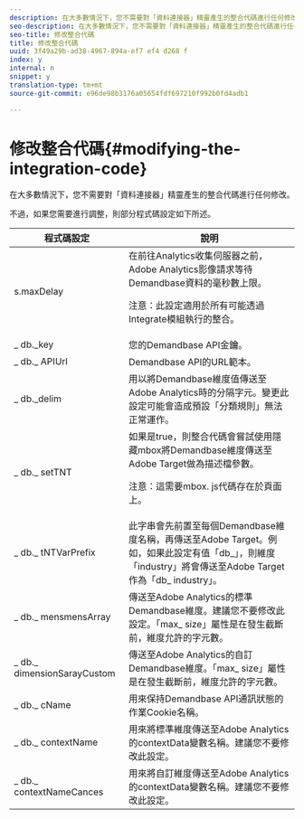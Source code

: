 ```yaml
---
description: 在大多數情況下，您不需要對「資料連接器」精靈產生的整合代碼進行任何修改。
seo-description: 在大多數情況下，您不需要對「資料連接器」精靈產生的整合代碼進行任何修改。
seo-title: 修改整合代碼
title: 修改整合代碼
uuid: 3f49a29b-ad38-4967-894a-ef7 ef4 d268 f
index: y
internal: n
snippet: y
translation-type: tm+mt
source-git-commit: e96de98b3176a05654fdf697210f992b0fd4adb1

---
```



# 修改整合代碼{#modifying-the-integration-code}

在大多數情況下，您不需要對「資料連接器」精靈產生的整合代碼進行任何修改。

不過，如果您需要進行調整，則部分程式碼設定如下所述。

<table id="table_5405A73CEFD44466B3C39559F4A037C9"> 
 <thead> 
  <tr> 
   <th colname="col1" class="entry"> 程式碼設定 </th> 
   <th colname="col2" class="entry"> 說明 </th> 
  </tr>
 </thead>
 <tbody> 
  <tr> 
   <td colname="col1"> s.maxDelay </td> 
   <td colname="col2">在前往Analytics收集伺服器之前，Adobe Analytics影像請求等待Demandbase資料的毫秒數上限。 <p>注意：此設定適用於所有可能透過Integrate模組執行的整合。 </p> </td> 
  </tr> 
  <tr> 
   <td colname="col1"> _ db._key </td> 
   <td colname="col2"> 您的Demandbase API金鑰。 </td> 
  </tr> 
  <tr> 
   <td colname="col1"> _ db._ APIUrl </td> 
   <td colname="col2"> Demandbase API的URL範本。 </td> 
  </tr> 
  <tr> 
   <td colname="col1"> _ db._delim </td> 
   <td colname="col2"> 用以將Demandbase維度值傳送至Adobe Analytics時的分隔字元。變更此設定可能會造成預設「分類規則」無法正常運作。 </td> 
  </tr> 
  <tr> 
   <td colname="col1"> _ db._ setTNT </td> 
   <td colname="col2">如果是true，則整合代碼會嘗試使用隱藏mbox將Demandbase維度傳送至Adobe Target做為描述檔參數。 <p>注意：這需要mbox. js代碼存在於頁面上。 </p> </td> 
  </tr> 
  <tr> 
   <td colname="col1"> _ db._ tNTVarPrefix </td> 
   <td colname="col2"> 此字串會先前置至每個Demandbase維度名稱，再傳送至Adobe Target。例如，如果此設定有值「db_」，則維度「industry」將會傳送至Adobe Target作為「db_ industry」。 </td> 
  </tr> 
  <tr> 
   <td colname="col1"> _ db._ mensmensArray </td> 
   <td colname="col2"> 傳送至Adobe Analytics的標準Demandbase維度。建議您不要修改此設定。「max_ size」屬性是在發生截斷前，維度允許的字元數。 </td> 
  </tr> 
  <tr> 
   <td colname="col1"> _ db._ dimensionSarayCustom </td> 
   <td colname="col2"> 傳送至Adobe Analytics的自訂Demandbase維度。「max_ size」屬性是在發生截斷前，維度允許的字元數。 </td> 
  </tr> 
  <tr> 
   <td colname="col1"> _ db._ cName </td> 
   <td colname="col2"> 用來保持Demandbase API通訊狀態的作業Cookie名稱。 </td> 
  </tr> 
  <tr> 
   <td colname="col1"> _ db._ contextName </td> 
   <td colname="col2"> 用來將標準維度傳送至Adobe Analytics的contextData變數名稱。建議您不要修改此設定。 </td> 
  </tr> 
  <tr> 
   <td colname="col1"> _ db._ contextNameCances </td> 
   <td colname="col2"> 用來將自訂維度傳送至Adobe Analytics的contextData變數名稱。建議您不要修改此設定。 </td> 
  </tr> 
 </tbody> 
</table>

